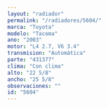 ```yaml
---
layout: "radiador"
permalink: "/radiadores/5604/"
marca: "Toyota"
modelo: "Tacoma"
ano: "2003"
motor: "L4 2.7, V6 3.4"
transmision: "Automática"
parte: "431377"
clima: "Con clima"
alto: "22 5/8"
ancho: "25 5/8"
observaciones: ""
id: "5604"
---
```



